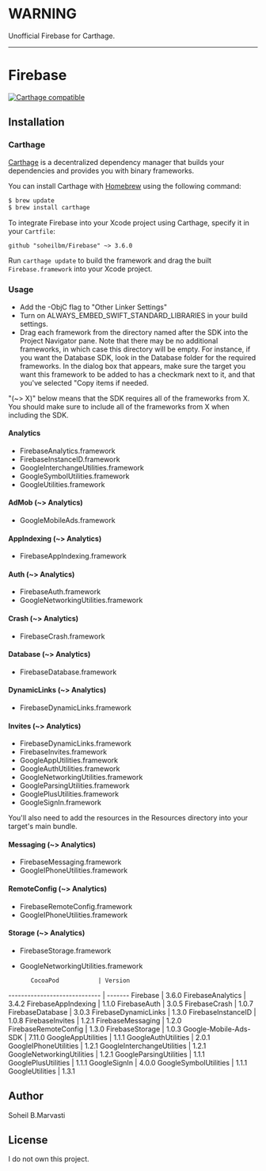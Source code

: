 # WARNING

Unofficial Firebase for Carthage.

----

# Firebase
[![Carthage compatible](https://img.shields.io/badge/Carthage-compatible-4BC51D.svg?style=flat)](https://github.com/Carthage/Carthage)


## Installation

### Carthage

[Carthage](https://github.com/Carthage/Carthage) is a decentralized dependency manager that builds your dependencies and provides you with binary frameworks.

You can install Carthage with [Homebrew](http://brew.sh/) using the following command:

```bash
$ brew update
$ brew install carthage
```

To integrate Firebase into your Xcode project using Carthage, specify it in your `Cartfile`:

```ogdl
github "soheilbm/Firebase" ~> 3.6.0
```

Run `carthage update` to build the framework and drag the built `Firebase.framework` into your Xcode project.


### Usage
- Add the -ObjC flag to "Other Linker Settings"
- Turn on ALWAYS_EMBED_SWIFT_STANDARD_LIBRARIES in your build settings.
- Drag each framework from the directory named after the SDK into the Project
   Navigator pane. Note that there may be no additional frameworks, in which
   case this directory will be empty. For instance, if you want the Database
   SDK, look in the Database folder for the required frameworks. In the dialog
   box that appears, make sure the target you want this framework to be added to
   has a checkmark next to it, and that you've selected "Copy items if needed.


"(~> X)" below means that the SDK requires all of the frameworks from X. You
should make sure to include all of the frameworks from X when including the SDK.

#### Analytics
  - FirebaseAnalytics.framework
  - FirebaseInstanceID.framework
  - GoogleInterchangeUtilities.framework
  - GoogleSymbolUtilities.framework
  - GoogleUtilities.framework
  
#### AdMob (~> Analytics)
  - GoogleMobileAds.framework
 
#### AppIndexing (~> Analytics)
  - FirebaseAppIndexing.framework
  
#### Auth (~> Analytics)
  - FirebaseAuth.framework
  - GoogleNetworkingUtilities.framework
  
#### Crash (~> Analytics)
  - FirebaseCrash.framework
  
#### Database (~> Analytics)
  - FirebaseDatabase.framework
  
#### DynamicLinks (~> Analytics)
  - FirebaseDynamicLinks.framework
  
#### Invites (~> Analytics)
  - FirebaseDynamicLinks.framework
  - FirebaseInvites.framework
  - GoogleAppUtilities.framework
  - GoogleAuthUtilities.framework
  - GoogleNetworkingUtilities.framework
  - GoogleParsingUtilities.framework
  - GooglePlusUtilities.framework
  - GoogleSignIn.framework

  You'll also need to add the resources in the
  Resources directory into your target's main
  bundle.
  
#### Messaging (~> Analytics)
  - FirebaseMessaging.framework
  - GoogleIPhoneUtilities.framework
  
#### RemoteConfig (~> Analytics)
  - FirebaseRemoteConfig.framework
  - GoogleIPhoneUtilities.framework
  
#### Storage (~> Analytics)
  - FirebaseStorage.framework
  - GoogleNetworkingUtilities.framework
  


           CocoaPod           | Version
----------------------------- | -------
Firebase                      | 3.6.0
FirebaseAnalytics             | 3.4.2
FirebaseAppIndexing           | 1.1.0
FirebaseAuth                  | 3.0.5
FirebaseCrash                 | 1.0.7
FirebaseDatabase              | 3.0.3
FirebaseDynamicLinks          | 1.3.0
FirebaseInstanceID            | 1.0.8
FirebaseInvites               | 1.2.1
FirebaseMessaging             | 1.2.0
FirebaseRemoteConfig          | 1.3.0
FirebaseStorage               | 1.0.3
Google-Mobile-Ads-SDK         | 7.11.0
GoogleAppUtilities            | 1.1.1
GoogleAuthUtilities           | 2.0.1
GoogleIPhoneUtilities         | 1.2.1
GoogleInterchangeUtilities    | 1.2.1
GoogleNetworkingUtilities     | 1.2.1
GoogleParsingUtilities        | 1.1.1
GooglePlusUtilities           | 1.1.1
GoogleSignIn                  | 4.0.0
GoogleSymbolUtilities         | 1.1.1
GoogleUtilities               | 1.3.1


## Author

Soheil B.Marvasti


## License

I do not own this project.
